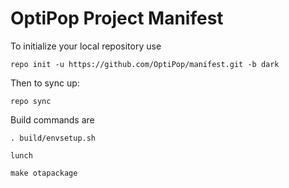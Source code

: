 OptiPop Project Manifest
===================

To initialize your local repository use

    repo init -u https://github.com/OptiPop/manifest.git -b dark
    

Then to sync up:

    repo sync


Build commands are
    
    . build/envsetup.sh
    
    lunch

    make otapackage 



